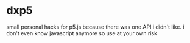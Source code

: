 # dxp5
small personal hacks for p5.js because there was one API i didn't like. i don't even know javascript anymore so use at your own risk
